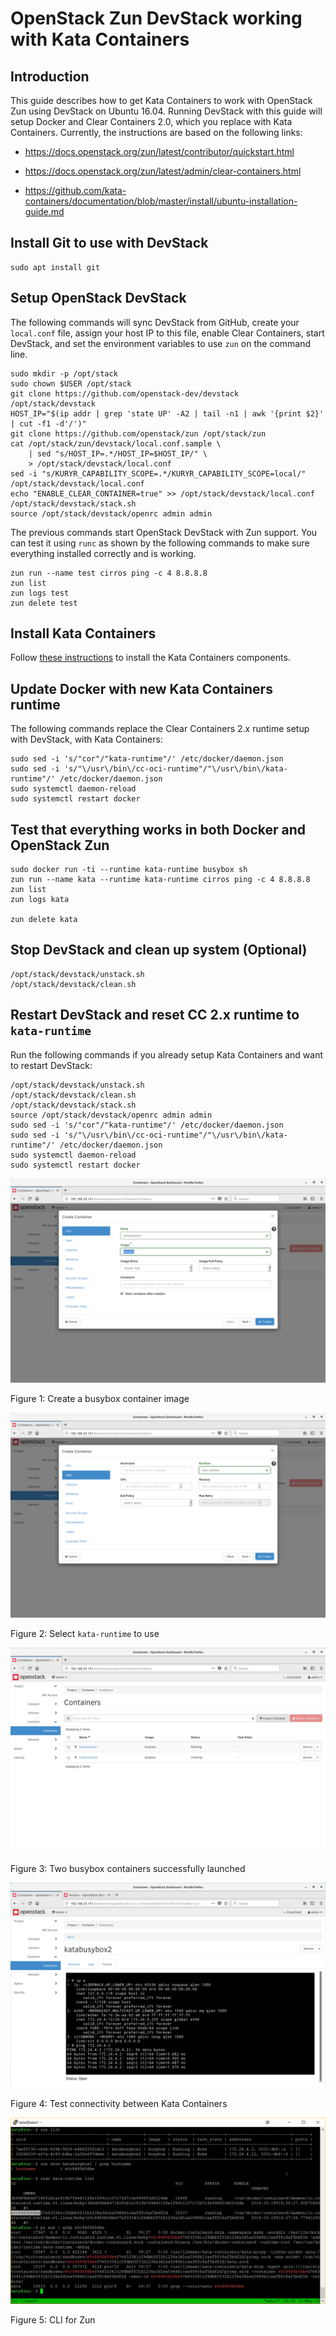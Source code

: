# OpenStack Zun DevStack working with Kata Containers
## Introduction

This guide describes how to get Kata Containers to work with OpenStack Zun
using DevStack on Ubuntu 16.04. Running DevStack with this guide will setup
Docker and Clear Containers 2.0, which you replace with Kata Containers.
Currently, the instructions are based on the following links:

- https://docs.openstack.org/zun/latest/contributor/quickstart.html

- https://docs.openstack.org/zun/latest/admin/clear-containers.html

- https://github.com/kata-containers/documentation/blob/master/install/ubuntu-installation-guide.md


## Install Git to use with DevStack

```
sudo apt install git
```

## Setup OpenStack DevStack
The following commands will sync DevStack from GitHub, create your
`local.conf` file, assign your host IP to this file, enable Clear
Containers, start DevStack, and set the environment variables to use
`zun` on the command line.
```
sudo mkdir -p /opt/stack
sudo chown $USER /opt/stack
git clone https://github.com/openstack-dev/devstack /opt/stack/devstack
HOST_IP="$(ip addr | grep 'state UP' -A2 | tail -n1 | awk '{print $2}' | cut -f1 -d'/')"
git clone https://github.com/openstack/zun /opt/stack/zun
cat /opt/stack/zun/devstack/local.conf.sample \
    | sed "s/HOST_IP=.*/HOST_IP=$HOST_IP/" \
    > /opt/stack/devstack/local.conf
sed -i "s/KURYR_CAPABILITY_SCOPE=.*/KURYR_CAPABILITY_SCOPE=local/" /opt/stack/devstack/local.conf
echo "ENABLE_CLEAR_CONTAINER=true" >> /opt/stack/devstack/local.conf
/opt/stack/devstack/stack.sh
source /opt/stack/devstack/openrc admin admin
```

The previous commands start OpenStack DevStack with Zun support. You can test
it using `runc` as shown by the following commands to make sure everything
installed correctly and is working.

```
zun run --name test cirros ping -c 4 8.8.8.8
zun list
zun logs test
zun delete test
```

## Install Kata Containers

Follow [these instructions](https://github.com/kata-containers/documentation/blob/master/install/ubuntu-installation-guide.md)
to install the Kata Containers components.

## Update Docker with new Kata Containers runtime

The following commands replace the Clear Containers 2.x runtime setup with
DevStack, with Kata Containers:

```
sudo sed -i 's/"cor"/"kata-runtime"/' /etc/docker/daemon.json
sudo sed -i 's/"\/usr\/bin\/cc-oci-runtime"/"\/usr\/bin\/kata-runtime"/' /etc/docker/daemon.json
sudo systemctl daemon-reload
sudo systemctl restart docker
```

## Test that everything works in both Docker and OpenStack Zun

```
sudo docker run -ti --runtime kata-runtime busybox sh
zun run --name kata --runtime kata-runtime cirros ping -c 4 8.8.8.8
zun list
zun logs kata

zun delete kata
```

## Stop DevStack and clean up system (Optional)

```
/opt/stack/devstack/unstack.sh
/opt/stack/devstack/clean.sh
```

## Restart DevStack and reset CC 2.x runtime to `kata-runtime`

Run the following commands if you already setup Kata Containers and want to
restart DevStack:

```
/opt/stack/devstack/unstack.sh
/opt/stack/devstack/clean.sh
/opt/stack/devstack/stack.sh
source /opt/stack/devstack/openrc admin admin
sudo sed -i 's/"cor"/"kata-runtime"/' /etc/docker/daemon.json
sudo sed -i 's/"\/usr\/bin\/cc-oci-runtime"/"\/usr\/bin\/kata-runtime"/' /etc/docker/daemon.json
sudo systemctl daemon-reload
sudo systemctl restart docker
```

![kata zun image 1](./images/kata-zun1.png)

Figure 1: Create a busybox container image

![kata zun image 2](./images/kata-zun2.png)

Figure 2: Select `kata-runtime` to use

![kata zun image 3](./images/kata-zun3.png)

Figure 3: Two busybox containers successfully launched

![kata zun image 4](./images/kata-zun4.png)

Figure 4: Test connectivity between Kata Containers

![kata zun image 5](./images/kata-zun5.png)

Figure 5: CLI for Zun
